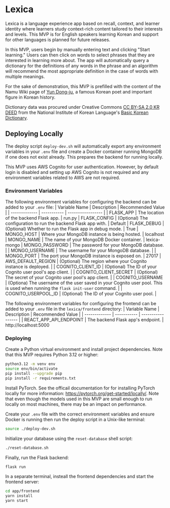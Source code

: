 # Lexica
Lexica is a language experience app based on recall, context, and learner identity where learners study context-rich content tailored to their interests and levels. This MVP is for English speakers learning Korean and support for other languages is planned for future releases.

In this MVP, users begin by manually entering text and clicking "Start learning." Users can then click on words to select phrases that they are interested in learning more about. The app will automatically query a dictionary for the definitions of any words in the phrase and an algorithm will recommend the most appropriate definition in the case of words with multiple meanings.

For the sake of demonstration, this MVP is prefilled with the content of the Namu Wiki page of [Yun Dong-ju](https://namu.wiki/w/%EC%9C%A4%EB%8F%99%EC%A3%BC), a famous Korean poet and important figure in Korean history.

Dictionary data was procured under Creative Commons [CC BY-SA 2.0 KR DEED](https://creativecommons.org/licenses/by-sa/2.0/kr/) from the National Institute of Korean Language's [Basic Korean Dictionary](https://krdict.korean.go.kr/).

## Deploying Locally
The deploy script `deploy-dev.sh` will automatically export any environment variables in your `.env` file and create a Docker container running MongoDB if one does not exist already. This prepares the backend for running locally.

This MVP uses AWS Cognito for user authentication. However, by default login is disabled and setting up AWS Cognito is not required and any environment variables related to AWS are not required.

### Environment Variables
The following environment variables for configuring the backend can be added to your `.env` file:
| Variable Name | Description | Recommended Value |
| ------------- | ----------- | ----------------- |
| FLASK_APP | The location of the backend Flask app. | run.py
| FLASK_CONFIG | (Optional) The configuration to run the backend Flask app with. | Default
| FLASK_DEBUG | (Optional) Whether to run the Flask app in debug mode. | True
| MONGO_HOST | Where your MongoDB instance is being hosted. | localhost
| MONGO_NAME | The name of your MongoDB Docker container. | lexica-mongo
| MONGO_PASSWORD | The password for your MongoDB database. |
| MONGO_USERNAME | The username for your MongoDB database. |
| MONGO_PORT | The port your MongoDB instance is exposed on. | 27017
| AWS_DEFAULT_REGION | (Optional) The region where your Cognito instance is deployed. |
| COGNITO_CLIENT_ID | (Optional) The ID of your Cognito user pool's app client. |
| COGNITO_CLIENT_SECRET | (Optional) The secret of your Cognito user pool's app client. |
| COGNITO_USERNAME | (Optiona) The username of the user saved in your Cognito user pool. This is used when running the `flask init-user` command. |
| COGNITO_USERPOOL_ID | (Optional) The ID of your Cognito user pool. |

The following environment variables for configuring the frontend can be added to your `.env` file in the `lexica/frontend` directory:
| Variable Name | Description | Recommended Value |
| ------------- | ----------- | ----------------- |
| REACT_APP_API_ENDPOINT | The backend Flask app's endpoint. | http://localhost:5000

### Deploying
Create a Python virtual environment and install project dependencies. Note that this MVP requires Python 3.12 or higher:

```bash
python3.12 -m venv env
source env/bin/activate
pip install --upgrade pip
pip install -r requirements.txt
```

Install PyTorch. See the officail documentation for for installing PyTorch locally for more information: https://pytorch.org/get-started/locally/. Note that even though the models used in this MVP are small enough to run locally on most machines, there may be an impact on performance.

Create your `.env` file with the correct environment variables and ensure Docker is running then run the deploy script in a Unix-like terminal:

```bash
source ./deploy-dev.sh
```

Initialize your database using the `reset-database` shell script:

```bash
./reset-database.sh
```

Finally, run the Flask backend:
```bash
flask run
```

In a separate terminal, insteall the frontend dependencies and start the frontend server:

```bash
cd app/frontend
yarn install
yarn start
```